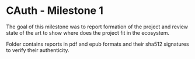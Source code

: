 # CAuth - Milestone 1

The goal of this milestone was to report formation of the project and review state of the art to show where does the project fit in the ecosystem.

Folder contains reports in pdf and epub formats and their sha512 signatures to verify their authenticity.
